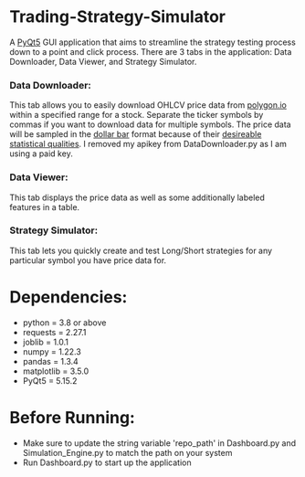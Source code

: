 # Trading-Strategy-Simulator
A [PyQt5](https://pypi.org/project/PyQt5/) GUI application that aims to streamline the strategy testing process down to a point and click process. There are 3 tabs in the application: Data Downloader, Data Viewer, and Strategy Simulator.


### Data Downloader:
This tab allows you to easily download OHLCV price data from [polygon.io](https://polygon.io/) within a specified range for a stock. Separate the ticker symbols by commas if you want to download data for multiple symbols. The price data will be sampled in the [dollar bar](https://towardsdatascience.com/advanced-candlesticks-for-machine-learning-ii-volume-and-dollar-bars-6cda27e3201d) format because of their [desireable statistical qualities](https://towardsdatascience.com/ai-for-algorithmic-trading-rethinking-bars-labeling-and-stationarity-90a7b626f3e1). I removed my apikey from DataDownloader.py as I am using a paid key.

### Data Viewer:
This tab displays the price data as well as some additionally labeled features in a table.

### Strategy Simulator:
This tab lets you quickly create and test Long/Short strategies for any particular symbol you have price data for.


# Dependencies:
* python = 3.8 or above
* requests = 2.27.1
* joblib = 1.0.1
* numpy = 1.22.3
* pandas = 1.3.4
* matplotlib = 3.5.0
* PyQt5 = 5.15.2

# Before Running:
* Make sure to update the string variable 'repo_path' in Dashboard.py and Simulation_Engine.py to match the path on your system
* Run Dashboard.py to start up the application
